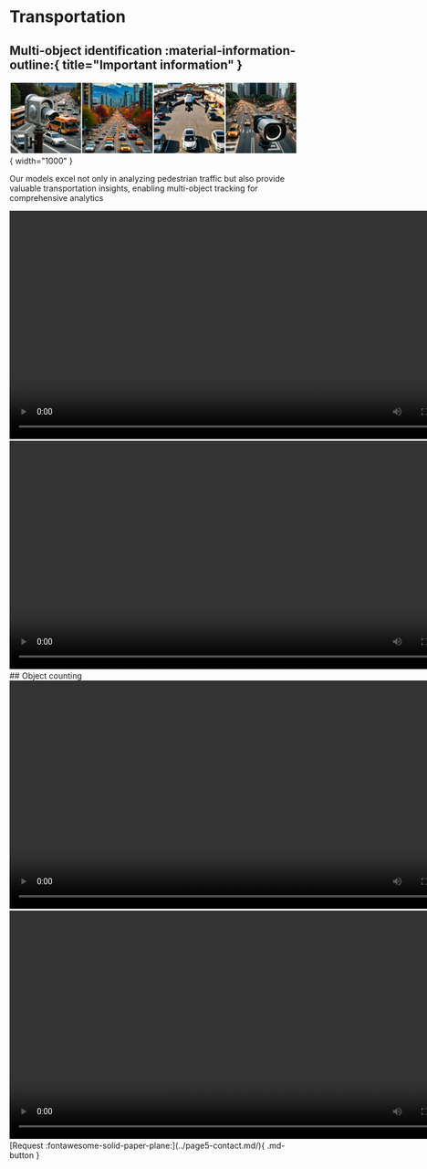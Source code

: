# Transportation
## Multi-object identification :material-information-outline:{ title="Important information" }

![setup-export](./meta/images/collage-transportation.png){ width="1000" }

Our models excel not only in analyzing pedestrian traffic but also provide valuable transportation insights, enabling multi-object tracking for comprehensive analytics


<video width="800" controls>
    <source src="../videos/signs.mp4" type="video/mp4">
</video>

<video width="800" controls>
    <source src="../videos/police-car.mp4" type="video/mp4">
</video>
## Object counting

<video width="800" controls>
    <source src="../videos/2zonestrim.mp4" type="video/mp4">
</video>

<video width="800" controls>
    <source src="../videos/video3-480.mp4" type="video/mp4">
</video>
[Request :fontawesome-solid-paper-plane:](../page5-contact.md/){ .md-button }